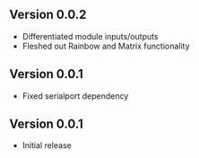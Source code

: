Version 0.0.2
-------------
 - Differentiated module inputs/outputs
 - Fleshed out Rainbow and Matrix functionality

Version 0.0.1
-------------
 - Fixed serialport dependency

Version 0.0.1
-------------
 - Initial release
